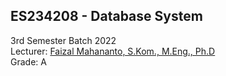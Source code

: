 ## ES234208 - Database System

3rd Semester Batch 2022  
Lecturer: [Faizal Mahananto, S.Kom., M.Eng., Ph.D](https://www.its.ac.id/si/profil-faizal-mahananto/)  
Grade: A